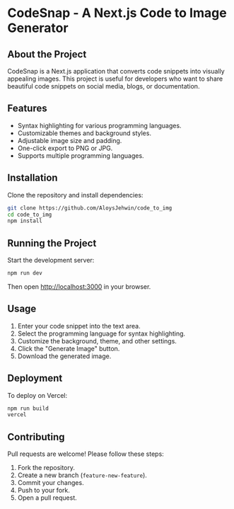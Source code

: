 # CodeSnap - A Next.js Code to Image Generator

## About the Project
CodeSnap is a Next.js application that converts code snippets into visually appealing images. This project is useful for developers who want to share beautiful code snippets on social media, blogs, or documentation.

## Features
- Syntax highlighting for various programming languages.
- Customizable themes and background styles.
- Adjustable image size and padding.
- One-click export to PNG or JPG.
- Supports multiple programming languages.

## Installation

Clone the repository and install dependencies:

```bash
git clone https://github.com/AloysJehwin/code_to_img
cd code_to_img
npm install
```

## Running the Project

Start the development server:

```bash
npm run dev
```

Then open [http://localhost:3000](http://localhost:3000) in your browser.

## Usage
1. Enter your code snippet into the text area.
2. Select the programming language for syntax highlighting.
3. Customize the background, theme, and other settings.
4. Click the "Generate Image" button.
5. Download the generated image.

## Deployment

To deploy on Vercel:

```bash
npm run build
vercel
```

## Contributing
Pull requests are welcome! Please follow these steps:
1. Fork the repository.
2. Create a new branch (`feature-new-feature`).
3. Commit your changes.
4. Push to your fork.
5. Open a pull request.

